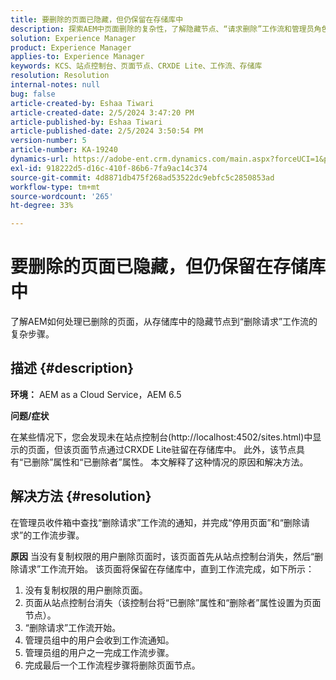 ```yaml
---
title: 要删除的页面已隐藏，但仍保留在存储库中
description: 探索AEM中页面删除的复杂性，了解隐藏节点、“请求删除”工作流和管理员角色。
solution: Experience Manager
product: Experience Manager
applies-to: Experience Manager
keywords: KCS、站点控制台、页面节点、CRXDE Lite、工作流、存储库
resolution: Resolution
internal-notes: null
bug: false
article-created-by: Eshaa Tiwari
article-created-date: 2/5/2024 3:47:20 PM
article-published-by: Eshaa Tiwari
article-published-date: 2/5/2024 3:50:54 PM
version-number: 5
article-number: KA-19240
dynamics-url: https://adobe-ent.crm.dynamics.com/main.aspx?forceUCI=1&pagetype=entityrecord&etn=knowledgearticle&id=1b997bd2-3dc4-ee11-9079-6045bd006268
exl-id: 918222d5-d16c-410f-86b6-7fa9ac14c374
source-git-commit: 4d8871db475f268ad53522dc9ebfc5c2850853ad
workflow-type: tm+mt
source-wordcount: '265'
ht-degree: 33%

---
```


# 要删除的页面已隐藏，但仍保留在存储库中


了解AEM如何处理已删除的页面，从存储库中的隐藏节点到“删除请求”工作流的复杂步骤。

## 描述 {#description}


<b>环境：</b>
AEM as a Cloud Service，AEM 6.5

<b>问题/症状</b>

在某些情况下，您会发现未在站点控制台(http://localhost:4502/sites.html)中显示的页面，但该页面节点通过CRXDE Lite驻留在存储库中。 此外，该节点具有“已删除”属性和“已删除者”属性。 本文解释了这种情况的原因和解决方法。


## 解决方法 {#resolution}


在管理员收件箱中查找“删除请求”工作流的通知，并完成“停用页面”和“删除请求”的工作流步骤。

<b>原因</b>
当没有复制权限的用户删除页面时，该页面首先从站点控制台消失，然后“删除请求”工作流开始。 该页面将保留在存储库中，直到工作流完成，如下所示：
1. 没有复制权限的用户删除页面。
2. 页面从站点控制台消失（该控制台将“已删除”属性和“删除者”属性设置为页面节点）。
3. “删除请求”工作流开始。
4. 管理员组中的用户会收到工作流通知。
5. 管理员组的用户之一完成工作流步骤。
6. 完成最后一个工作流程步骤将删除页面节点。
